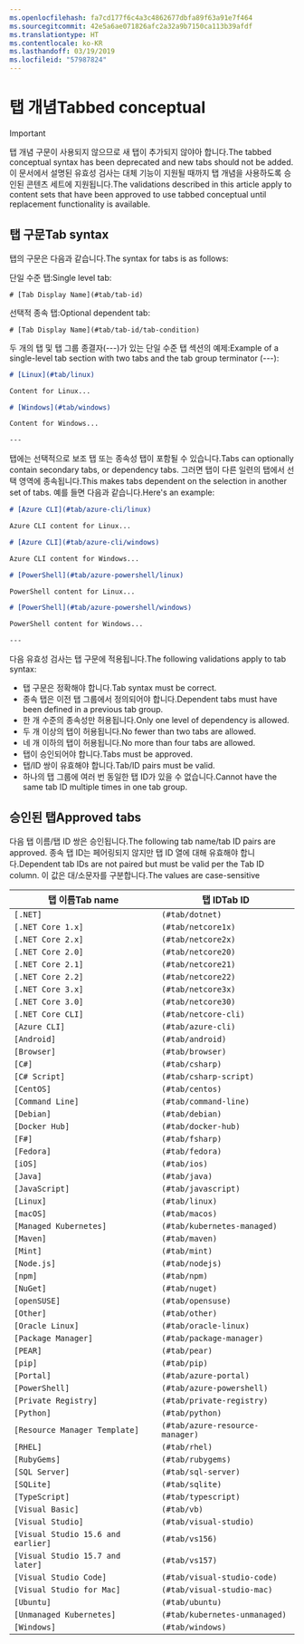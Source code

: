 ```yaml
---
ms.openlocfilehash: fa7cd177f6c4a3c4862677dbfa89f63a91e7f464
ms.sourcegitcommit: 42e5a6ae071826afc2a32a9b7150ca113b39afdf
ms.translationtype: HT
ms.contentlocale: ko-KR
ms.lasthandoff: 03/19/2019
ms.locfileid: "57987824"
---
```

# <a name="tabbed-conceptual"></a><span data-ttu-id="ad547-101">탭 개념</span><span class="sxs-lookup"><span data-stu-id="ad547-101">Tabbed conceptual</span></span>

> [!IMPORTANT]
> <span data-ttu-id="ad547-102">탭 개념 구문이 사용되지 않으므로 새 탭이 추가되지 않야아 합니다.</span><span class="sxs-lookup"><span data-stu-id="ad547-102">The tabbed conceptual syntax has been deprecated and new tabs should not be added.</span></span> <span data-ttu-id="ad547-103">이 문서에서 설명된 유효성 검사는 대체 기능이 지원될 때까지 탭 개념을 사용하도록 승인된 콘텐츠 세트에 지원됩니다.</span><span class="sxs-lookup"><span data-stu-id="ad547-103">The validations described in this article apply to content sets that have been approved to use tabbed conceptual until replacement functionality is available.</span></span>

## <a name="tab-syntax"></a><span data-ttu-id="ad547-104">탭 구문</span><span class="sxs-lookup"><span data-stu-id="ad547-104">Tab syntax</span></span>

<span data-ttu-id="ad547-105">탭의 구문은 다음과 같습니다.</span><span class="sxs-lookup"><span data-stu-id="ad547-105">The syntax for tabs is as follows:</span></span>

<span data-ttu-id="ad547-106">단일 수준 탭:</span><span class="sxs-lookup"><span data-stu-id="ad547-106">Single level tab:</span></span>

`# [Tab Display Name](#tab/tab-id)`

<span data-ttu-id="ad547-107">선택적 종속 탭:</span><span class="sxs-lookup"><span data-stu-id="ad547-107">Optional dependent tab:</span></span>

`# [Tab Display Name](#tab/tab-id/tab-condition)`

<span data-ttu-id="ad547-108">두 개의 탭 및 탭 그룹 종결자(---)가 있는 단일 수준 탭 섹션의 예제:</span><span class="sxs-lookup"><span data-stu-id="ad547-108">Example of a single-level tab section with two tabs and the tab group terminator (---):</span></span>

```markdown
# [Linux](#tab/linux)

Content for Linux...

# [Windows](#tab/windows)

Content for Windows...

---
```

<span data-ttu-id="ad547-109">탭에는 선택적으로 보조 탭 또는 종속성 탭이 포함될 수 있습니다.</span><span class="sxs-lookup"><span data-stu-id="ad547-109">Tabs can optionally contain secondary tabs, or dependency tabs.</span></span> <span data-ttu-id="ad547-110">그러면 탭이 다른 일련의 탭에서 선택 영역에 종속됩니다.</span><span class="sxs-lookup"><span data-stu-id="ad547-110">This makes tabs dependent on the selection in another set of tabs.</span></span> <span data-ttu-id="ad547-111">예를 들면 다음과 같습니다.</span><span class="sxs-lookup"><span data-stu-id="ad547-111">Here's an example:</span></span>

```markdown
# [Azure CLI](#tab/azure-cli/linux)

Azure CLI content for Linux...

# [Azure CLI](#tab/azure-cli/windows)

Azure CLI content for Windows...

# [PowerShell](#tab/azure-powershell/linux)

PowerShell content for Linux...

# [PowerShell](#tab/azure-powershell/windows)

PowerShell content for Windows...

---
```

<span data-ttu-id="ad547-112">다음 유효성 검사는 탭 구문에 적용됩니다.</span><span class="sxs-lookup"><span data-stu-id="ad547-112">The following validations apply to tab syntax:</span></span>

- <span data-ttu-id="ad547-113">탭 구문은 정확해야 합니다.</span><span class="sxs-lookup"><span data-stu-id="ad547-113">Tab syntax must be correct.</span></span>
- <span data-ttu-id="ad547-114">종속 탭은 이전 탭 그룹에서 정의되어야 합니다.</span><span class="sxs-lookup"><span data-stu-id="ad547-114">Dependent tabs must have been defined in a previous tab group.</span></span>
- <span data-ttu-id="ad547-115">한 개 수준의 종속성만 허용됩니다.</span><span class="sxs-lookup"><span data-stu-id="ad547-115">Only one level of dependency is allowed.</span></span>
- <span data-ttu-id="ad547-116">두 개 이상의 탭이 허용됩니다.</span><span class="sxs-lookup"><span data-stu-id="ad547-116">No fewer than two tabs are allowed.</span></span>
- <span data-ttu-id="ad547-117">네 개 이하의 탭이 허용됩니다.</span><span class="sxs-lookup"><span data-stu-id="ad547-117">No more than four tabs are allowed.</span></span>
- <span data-ttu-id="ad547-118">탭이 승인되어야 합니다.</span><span class="sxs-lookup"><span data-stu-id="ad547-118">Tabs must be approved.</span></span>
- <span data-ttu-id="ad547-119">탭/ID 쌍이 유효해야 합니다.</span><span class="sxs-lookup"><span data-stu-id="ad547-119">Tab/ID pairs must be valid.</span></span>
- <span data-ttu-id="ad547-120">하나의 탭 그룹에 여러 번 동일한 탭 ID가 있을 수 없습니다.</span><span class="sxs-lookup"><span data-stu-id="ad547-120">Cannot have the same tab ID multiple times in one tab group.</span></span>

## <a name="approved-tabs"></a><span data-ttu-id="ad547-121">승인된 탭</span><span class="sxs-lookup"><span data-stu-id="ad547-121">Approved tabs</span></span>

<span data-ttu-id="ad547-122">다음 탭 이름/탭 ID 쌍은 승인됩니다.</span><span class="sxs-lookup"><span data-stu-id="ad547-122">The following tab name/tab ID pairs are approved.</span></span> <span data-ttu-id="ad547-123">종속 탭 ID는 페어링되지 않지만 탭 ID 열에 대해 유효해야 합니다.</span><span class="sxs-lookup"><span data-stu-id="ad547-123">Dependent tab IDs are not paired but must be valid per the Tab ID column.</span></span> <span data-ttu-id="ad547-124">이 값은 대/소문자를 구분합니다.</span><span class="sxs-lookup"><span data-stu-id="ad547-124">The values are case-sensitive</span></span>

|<span data-ttu-id="ad547-125">탭 이름</span><span class="sxs-lookup"><span data-stu-id="ad547-125">Tab name</span></span>              |<span data-ttu-id="ad547-126">탭 ID</span><span class="sxs-lookup"><span data-stu-id="ad547-126">Tab ID</span></span>            |
|----------------------|------------------|
|`[.NET]`              |`(#tab/dotnet)`   |
|`[.NET Core 1.x]`     |`(#tab/netcore1x)`|
|`[.NET Core 2.x]`     |`(#tab/netcore2x)`|
|`[.NET Core 2.0]`     |`(#tab/netcore20)`|
|`[.NET Core 2.1]`     |`(#tab/netcore21)`|
|`[.NET Core 2.2]`     |`(#tab/netcore22)`|
|`[.NET Core 3.x]`     |`(#tab/netcore3x)`|
|`[.NET Core 3.0]`     |`(#tab/netcore30)`|
|`[.NET Core CLI]`     |`(#tab/netcore-cli)`|
|`[Azure CLI]`         |`(#tab/azure-cli)`|
|`[Android]`           |`(#tab/android)`  |
|`[Browser]`           |`(#tab/browser)`  |
|`[C#]`                |`(#tab/csharp)`   |
|`[C# Script]`         |`(#tab/csharp-script)`|
|`[CentOS]`            |`(#tab/centos)`|
|`[Command Line]`      |`(#tab/command-line)`|
|`[Debian]`            |`(#tab/debian)`|
|`[Docker Hub]`        |`(#tab/docker-hub)`|
|`[F#]`                |`(#tab/fsharp)`|
|`[Fedora]`            |`(#tab/fedora)`|
|`[iOS]`               |`(#tab/ios)`      |
|`[Java]`              |`(#tab/java)`|
|`[JavaScript]`        |`(#tab/javascript)`|
|`[Linux]`             |`(#tab/linux)`    |
|`[macOS]`             |`(#tab/macos)`    |
|`[Managed Kubernetes]`|`(#tab/kubernetes-managed)`|
|`[Maven]`             |`(#tab/maven)`|
|`[Mint]`              |`(#tab/mint)`|
|`[Node.js]`           |`(#tab/nodejs)`|
|`[npm]`               |`(#tab/npm)` |
|`[NuGet]`             |`(#tab/nuget)`|
|`[openSUSE]`          |`(#tab/opensuse)`|
|`[Other]`             |`(#tab/other)` |
|`[Oracle Linux]`      |`(#tab/oracle-linux)`|
|`[Package Manager]`   |`(#tab/package-manager)` |
|`[PEAR]`              |`(#tab/pear)`|
|`[pip]`               |`(#tab/pip)`|
|`[Portal]`            |`(#tab/azure-portal)`    |
|`[PowerShell]`        |`(#tab/azure-powershell)`|
|`[Private Registry]`  |`(#tab/private-registry)`|
|`[Python]`            |`(#tab/python)`|
|`[Resource Manager Template]`|`(#tab/azure-resource-manager)`|
|`[RHEL]`              |`(#tab/rhel)`|
|`[RubyGems]`          |`(#tab/rubygems)`|
|`[SQL Server]`        |`(#tab/sql-server)`|
|`[SQLite]`            |`(#tab/sqlite)`|
|`[TypeScript]`        |`(#tab/typescript)`|
|`[Visual Basic]`      |`(#tab/vb)` |
|`[Visual Studio]`     |`(#tab/visual-studio)`|
|`[Visual Studio 15.6 and earlier]`|`(#tab/vs156)`|
|`[Visual Studio 15.7 and later]`  |`(#tab/vs157)`|
|`[Visual Studio Code]`            |`(#tab/visual-studio-code)`|
|`[Visual Studio for Mac]`         |`(#tab/visual-studio-mac)`|
|`[Ubuntu]`                        |`(#tab/ubuntu)`|
|`[Unmanaged Kubernetes]`          |`(#tab/kubernetes-unmanaged)`|
|`[Windows]`   |`(#tab/windows)`   |